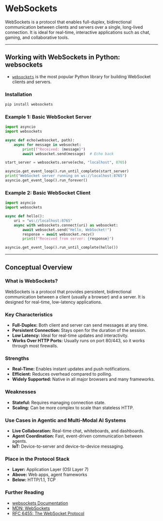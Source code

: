 # WebSockets

WebSockets is a protocol that enables full-duplex, bidirectional communication between clients and servers over a single, long-lived connection. It is ideal for real-time, interactive applications such as chat, gaming, and collaborative tools.

---

## Working with WebSockets in Python: websockets

- [`websockets`](https://websockets.readthedocs.io/) is the most popular Python library for building WebSocket clients and servers.

### Installation

```bash
pip install websockets
```

### Example 1: Basic WebSocket Server

```python
import asyncio
import websockets

async def echo(websocket, path):
    async for message in websocket:
        print(f"Received: {message}")
        await websocket.send(message)  # Echo back

start_server = websockets.serve(echo, "localhost", 8765)

asyncio.get_event_loop().run_until_complete(start_server)
print("WebSocket server running on ws://localhost:8765")
asyncio.get_event_loop().run_forever()
```

### Example 2: Basic WebSocket Client

```python
import asyncio
import websockets

async def hello():
    uri = "ws://localhost:8765"
    async with websockets.connect(uri) as websocket:
        await websocket.send("Hello, WebSocket!")
        response = await websocket.recv()
        print(f"Received from server: {response}")

asyncio.get_event_loop().run_until_complete(hello())
```

---

## Conceptual Overview

### What is WebSockets?

WebSockets is a protocol that provides persistent, bidirectional communication between a client (usually a browser) and a server. It is designed for real-time, low-latency applications.

### Key Characteristics

- **Full-Duplex:** Both client and server can send messages at any time.
- **Persistent Connection:** Stays open for the duration of the session.
- **Low Latency:** Ideal for real-time updates and interactivity.
- **Works Over HTTP Ports:** Usually runs on port 80/443, so it works through most firewalls.

### Strengths

- **Real-Time:** Enables instant updates and push notifications.
- **Efficient:** Reduces overhead compared to polling.
- **Widely Supported:** Native in all major browsers and many frameworks.

### Weaknesses

- **Stateful:** Requires managing connection state.
- **Scaling:** Can be more complex to scale than stateless HTTP.

### Use Cases in Agentic and Multi-Modal AI Systems

- **Live Collaboration:** Real-time chat, whiteboards, and dashboards.
- **Agent Coordination:** Fast, event-driven communication between agents.
- **IoT:** Device-to-server and device-to-device messaging.

### Place in the Protocol Stack

- **Layer:** Application Layer (OSI Layer 7)
- **Above:** Web apps, agent frameworks
- **Below:** HTTP/1.1, TCP

### Further Reading

- [websockets Documentation](https://websockets.readthedocs.io/)
- [MDN: WebSockets](https://developer.mozilla.org/en-US/docs/Web/API/WebSockets_API)
- [RFC 6455: The WebSocket Protocol](https://datatracker.ietf.org/doc/html/rfc6455)
